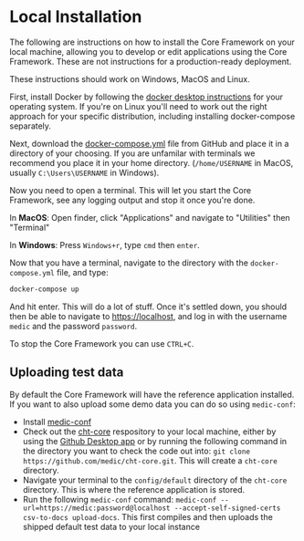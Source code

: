 # Local Installation

The following are instructions on how to install the Core Framework on your local machine, allowing you to develop or edit applications using the Core Framework. These are not instructions for a production-ready deployment.

These instructions should work on Windows, MacOS and Linux.

First, install Docker by following the [docker desktop instructions](https://www.docker.com/products/docker-desktop) for your operating system. If you're on Linux you'll need to work out the right approach for your specific distribution, including installing docker-compose separately.

Next, download the [docker-compose.yml](./docker-compose.yml) file from GitHub and place it in a directory of your choosing. If you are unfamilar with terminals we recommend you place it in your home directory. (`/home/USERNAME` in MacOS, usually `C:\Users\USERNAME` in Windows).

Now you need to open a terminal. This will let you start the Core Framework, see any logging output and stop it once you're done.

In **MacOS**: Open finder, click "Applications" and navigate to "Utilities" then "Terminal"

In **Windows**: Press `Windows+r`, type `cmd` then `enter`.

Now that you have a terminal, navigate to the directory with the `docker-compose.yml` file, and type:

```sh
docker-compose up
```

And hit enter. This will do a lot of stuff. Once it's settled down, you should then be able to navigate to [https://localhost](https://localhost), and log in with the username `medic` and the password `password`.

To stop the Core Framework you can use `CTRL+C`.

## Uploading test data

By default the Core Framework will have the reference application installed. If you want to also upload some demo data you can do so using `medic-conf`:
 - Install [medic-conf](https://github.com/medic/medic-conf)
 - Check out the [cht-core](https://github.com/medic/cht-core) respository to your local machine, either by using the [Github Desktop app](https://desktop.github.com/) or by running the following command in the directory you want to check the code out into: `git clone https://github.com/medic/cht-core.git`. This will create a `cht-core` directory.
 - Navigate your terminal to the `config/default` directory of the `cht-core` directory. This is where the reference application is stored.
 - Run the following `medic-conf` command: `medic-conf --url=https://medic:password@localhost --accept-self-signed-certs csv-to-docs upload-docs`. This first compiles and then uploads the shipped default test data to your local instance
